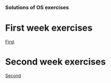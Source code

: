 ### Solutions of OS exercises

# First week exercises
[First](first.md)

# Second week exercises
[Second](second.md)
